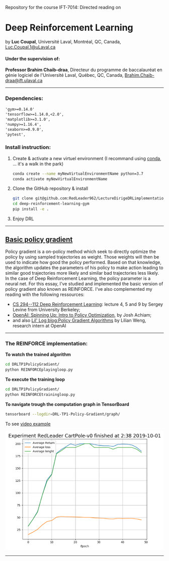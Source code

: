 Repository for the course IFT-7014: Directed reading on
# Deep Reinforcement Learning 

by **Luc Coupal**,
Université Laval,
Montréal, QC, Canada,
[Luc.Coupal.1@uLaval.ca](Luc.Coupal.1@uLaval.ca) 

#### Under the supervision of:

**Professor Brahim Chaib-draa**,
Directeur du programme de baccalauréat en génie logiciel de l'Université Laval,
Québec, QC, Canada,
[Brahim.Chaib-draa@ift.ulaval.ca](Brahim.Chaib-draa@ift.ulaval.ca)


---

### Dependencies:
    'gym>=0.14.0'
    'tensorflow>=1.14.0,<2.0',
    'matplotlib>=3.1.0',
    'numpy>=1.16.4',
    'seaborn>=0.9.0',
    'pytest',
    
### Install instruction:
1) Create & activate a new virtuel environment (I recommand using [conda](https://www.anaconda.com/distribution/), ... it's a walk in the park)
    ```bash
    conda create --name myNewVirtualEnvironmentName python=3.7
    conda activate myNewVirtualEnvironmentName
    ```
2) Clone the GitHub repository & install
    ```bash
    git clone git@github.com:RedLeader962/LectureDirigeDRLimplementation.git
    cd deep-reinforcement-learning-gym
    pip install -e .
    ```
3) Enjoy DRL
---


## [Basic policy gradient](https://github.com/RedLeader962/LectureDirigeDRLimplementation/tree/master/DRL-TP1-Policy-Gradient)
Policy gradient is a on-policy method which seek to directly optimize the policy  by using sampled trajectories as weight. Those weights will then be used to indicate how good the policy performed. Based on that knowledge, the algorithm updates the parameters of his policy to make action leading to similar good trajectories more likely and similar bad trajectories less likely. In the case of Deep Reinforcement Learning, the policy parameter is a neural net. For this essay, I've studied and implemented the basic version of policy gradient also known as REINFORCE. I've also complemented my reading with the following ressources:

- [CS 294--112 Deep Reinforcement Learning](http://rail.eecs.berkeley.edu/deeprlcourse-fa18/): lecture 4, 5 and 9 by Sergey Levine from University Berkeley;
- [OpenAI: Spinning Up: Intro to Policy Optimization](https://spinningup.openai.com/en/latest/spinningup/rl_intro3.html), by Josh Achiam;
- and also [Lil' Log blog:Policy Gradient Algorithms](https://lilianweng.github.io/lil-log/2018/04/08/policy-gradient-algorithms.html) by Lilian Weng, research intern at OpenAI

---

### The REINFORCE implementation:
**To watch the trained algorithm**

```bash
cd DRLTP1PolicyGradient/
python REINFORCEplayingloop.py 
```

**To execute the training loop**
```bash
cd DRLTP1PolicyGradient/
python REINFORCEtrainingloop.py
```

**To navigate trough the computation graph in TensorBoard**
```bash
tensorboard --logdir=DRL-TP1-Policy-Gradient/graph/
```

To see [video example](video/) 


![Training run](video/training_run.png)

---

